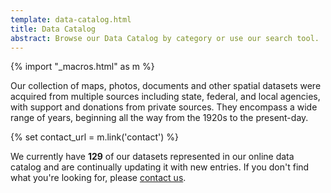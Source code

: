 ```yaml
---
template: data-catalog.html
title: Data Catalog
abstract: Browse our Data Catalog by category or use our search tool.
---
```

{% import "_macros.html" as m %}

Our collection of maps, photos, documents and other spatial datasets were acquired from multiple sources including state, federal, and local agencies, with support and donations from private sources. They encompass a wide range of years, beginning all the way from the 1920s to the present-day.

{% set contact_url = m.link('contact') %}
 
We currently have **129** of our datasets represented in our online data catalog
and are continually updating it with new entries. If you don't find what you're
looking for, please [contact us]({{contact_url}}).

